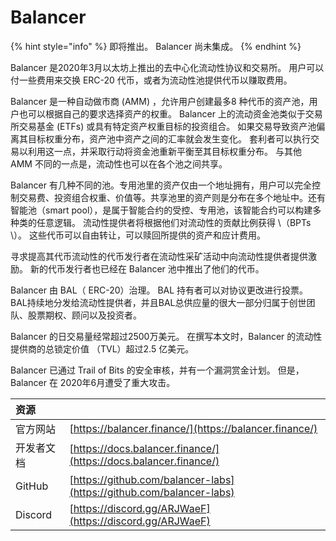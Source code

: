 # Balancer

{% hint style="info" %}
即将推出。 Balancer 尚未集成。
{% endhint %}

Balancer 是2020年3月以太坊上推出的去中心化流动性协议和交易所。 用户可以付一些费用来交换 ERC-20 代币，或者为流动性池提供代币以赚取费用。

Balancer 是一种自动做市商 \(AMM\) ，允许用户创建最多8 种代币的资产池，用户也可以根据自己的要求选择资产的权重。 Balancer 上的流动资金池类似于交易所交易基金 \(ETFs\) 或具有特定资产权重目标的投资组合。 如果交易导致资产池偏离其目标权重分布，资产池中资产之间的汇率就会发生变化。 套利者可以执行交易以利用这一点，并采取行动将资金池重新平衡至其目标权重分布。 与其他 AMM 不同的一点是，流动性也可以在各个池之间共享。

Balancer 有几种不同的池。专用池里的资产仅由一个地址拥有，用户可以完全控制交易费、投资组合权重、价值等。共享池里的资产则是分布在多个地址中。还有智能池（smart pool），是属于智能合约的受控、专用池，该智能合约可以构建多种类的任意逻辑。 流动性提供者将根据他们对流动性的贡献比例获得 \（BPTs \）。 这些代币可以自由转让，可以赎回所提供的资产和应计费用。

寻求提高其代币流动性的代币发行者在流动性采矿活动中向流动性提供者提供激励。 新的代币发行者也已经在 Balancer 池中推出了他们的代币。

Balancer 由 BAL（ ERC-20）治理。 BAL 持有者可以对协议更改进行投票。 BAL持续地分发给流动性提供者，并且BAL总供应量的很大一部分归属于创世团队、股票期权、顾问以及投资者。

Balancer 的日交易量经常超过2500万美元。 在撰写本文时，Balancer 的流动性提供商的总锁定价值 （TVL）超过2.5 亿美元。

Balancer 已通过 Trail of Bits 的安全审核，并有一个漏洞赏金计划。 但是，Balancer 在 2020年6月遭受了重大攻击。

| 资源      |                                                                      |
|:------- |:-------------------------------------------------------------------- |
| 官方网站    | [https://balancer.finance/](https://balancer.finance/)               |
| 开发者文档   | [https://docs.balancer.finance/](https://docs.balancer.finance/)     |
| GitHub  | [https://github.com/balancer-labs](https://github.com/balancer-labs) |
| Discord | [https://discord.gg/ARJWaeF](https://discord.gg/ARJWaeF)             |

